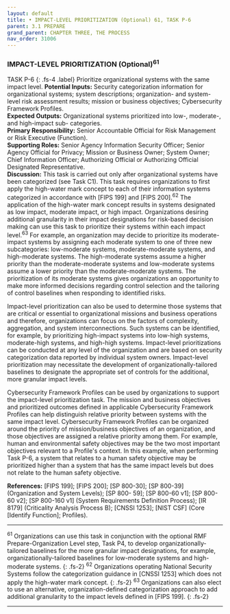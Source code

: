 ```yaml
---
layout: default
title: • IMPACT-LEVEL PRIORITIZATION (Optional) 61, TASK P-6 
parent: 3.1 PREPARE
grand_parent: CHAPTER THREE, THE PROCESS
nav_order: 31006
---
```


### IMPACT-LEVEL PRIORITIZATION (Optional)<sup>61</sup>
TASK P-6 
{: .fs-4 .label}
Prioritize organizational systems with the same impact level.
**Potential Inputs:** Security categorization information for organizational systems; system descriptions; organization- and system-level risk assessment results; mission or business objectives; Cybersecurity Framework Profiles.  
**Expected Outputs:** Organizational systems prioritized into low-, moderate-, and high-impact sub- categories.  
**Primary Responsibility:** Senior Accountable Official for Risk Management or Risk Executive (Function).  
**Supporting Roles:** Senior Agency Information Security Officer; Senior Agency Official for Privacy; Mission or Business Owner; System Owner; Chief Information Officer; Authorizing Official or Authorizing Official Designated Representative.  
**Discussion:** This task is carried out only after organizational systems have been categorized (see Task C1). This task requires organizations to first apply the high-water mark concept to each of their information systems categorized in accordance with [FIPS 199] and [FIPS 200].<sup>62</sup> The application of the high-water mark concept results in systems designated as low impact, moderate impact, or high impact. Organizations desiring additional granularity in their impact designations for risk-based decision making can use this task to prioritize their systems within each impact level.<sup>63</sup> For example, an organization may decide to prioritize its moderate-impact systems by assigning each moderate system to one of three new subcategories: low-moderate systems, moderate-moderate systems, and high-moderate systems. The high-moderate systems assume a higher priority than the moderate-moderate systems and low-moderate systems assume a lower priority than the moderate-moderate systems. The prioritization of its moderate systems gives organizations an opportunity to make more informed decisions regarding control selection and the tailoring of control baselines when responding to identified risks.  

Impact-level prioritization can also be used to determine those systems that are critical or essential to organizational missions and business operations and therefore, organizations can focus on the factors of complexity, aggregation, and system interconnections. Such systems can be identified, for example, by prioritizing high-impact systems into low-high systems, moderate-high systems, and high-high systems. Impact-level prioritizations can be conducted at any level of the organization and are based on security categorization data reported by individual system owners. Impact-level prioritization may necessitate the development of organizationally-tailored baselines to designate the appropriate set of controls for the additional, more granular impact levels. 
 
Cybersecurity Framework Profiles can be used by organizations to support the impact-level prioritization task. The mission and business objectives and prioritized outcomes defined in applicable Cybersecurity Framework Profiles can help distinguish relative priority between systems with the same impact level. Cybersecurity Framework Profiles can be organized around the priority of mission/business objectives of an organization, and those objectives are assigned a relative priority among them. For example, human and environmental safety objectives may be the two most important objectives relevant to a Profile's context. In this example, when performing Task P-6, a system that relates to a human safety objective may be prioritized higher than a system that has the same impact levels but does not relate to the human safety objective.  

**References:** [FIPS 199]; [FIPS 200]; [SP 800-30]; [SP 800-39] (Organization and System Levels); [SP 800- 59]; [SP 800-60 v1]; [SP 800-60 v2]; [SP 800-160 v1] (System Requirements Definition Process); [IR 8179] (Criticality Analysis Process B); [CNSSI 1253]; [NIST CSF] (Core [Identify Function]; Profiles).

***
<sup>61</sup> Organizations can use this task in conjunction with the optional RMF Prepare-Organization Level step, Task P4, to develop organizationally-tailored baselines for the more granular impact designations, for example, organizationally-tailored baselines for low-moderate systems and high-moderate systems.
{: .fs-2}
<sup>62</sup> Organizations operating National Security Systems follow the categorization guidance in [CNSSI 1253] which does not apply the high-water mark concept.
{: .fs-2}
<sup>63</sup> Organizations can also elect to use an alternative, organization-defined categorization approach to add additional granularity to the impact levels defined in [FIPS 199].
{: .fs-2}
***
